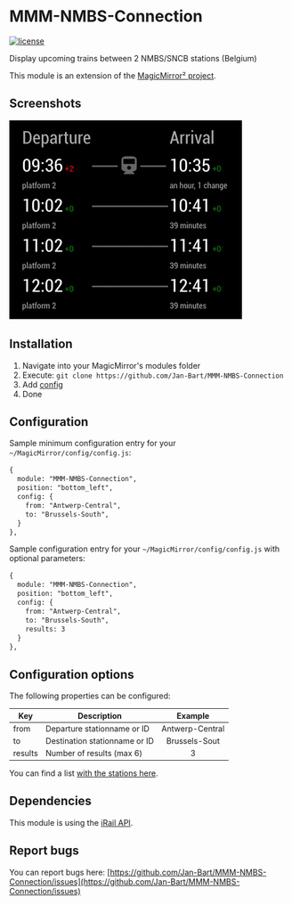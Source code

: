 # MMM-NMBS-Connection

[![license](https://img.shields.io/github/license/raywo/MMM-PublicTransportLeipzig.svg?style=flat)](LICENSE)

Display upcoming trains between 2 NMBS/SNCB stations (Belgium)

This module is an extension of the [MagicMirror² project](https://github.com/MichMich/MagicMirror).

## Screenshots
![Connections](https://github.com/Jan-Bart/MMM-NMBS-Connection/blob/master/screenshots/screenshot.png)

## Installation
1. Navigate into your MagicMirror's modules folder
2. Execute: `git clone https://github.com/Jan-Bart/MMM-NMBS-Connection`
3. Add [config](https://github.com/Jan-Bart/MMM-NMBS-Connection#configuration)
4. Done


## Configuration
Sample minimum configuration entry for your `~/MagicMirror/config/config.js`:

```
{
  module: "MMM-NMBS-Connection",
  position: "bottom_left",
  config: {
    from: "Antwerp-Central",
    to: "Brussels-South",
  }
},
```

Sample configuration entry for your `~/MagicMirror/config/config.js` with optional parameters:

```
{
  module: "MMM-NMBS-Connection",
  position: "bottom_left",
  config: {
    from: "Antwerp-Central",
    to: "Brussels-South",
    results: 3
  }
},
```


## Configuration options

The following properties can be configured:

| Key        | Description                    | Example         |
| ---------- |------------------------------  |:---------------:|
| from       | Departure stationname or ID    | Antwerp-Central |
| to         | Destination stationname or ID  | Brussels-Sout   |
| results    | Number of results (max 6)      |      3          |

You can find a list [with the stations here](https://github.com/iRail/stations).

## Dependencies
This module is using the [iRail API](https://docs.irail.be/).

## Report bugs
You can report bugs here: [https://github.com/Jan-Bart/MMM-NMBS-Connection/issues](https://github.com/Jan-Bart/MMM-NMBS-Connection/issues)
